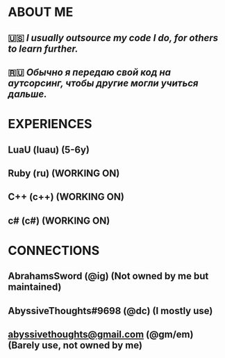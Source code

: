 
# ABOUT ME


🇺🇸 *I usually outsource my code I do, for others to learn further.*
-
🇷🇺 *Обычно я передаю свой код на аутсорсинг, чтобы другие могли учиться дальше.*
-

# EXPERIENCES

LuaU (luau) (5-6y)
-
Ruby (ru) (WORKING ON)
-
C++ (c++) (WORKING ON)
-
c# (c#) (WORKING ON)
-

# CONNECTIONS 

AbrahamsSword (@ig) (Not owned by me but maintained)
-
AbyssiveThoughts#9698 (@dc) (I mostly use)
-
abyssivethoughts@gmail.com (@gm/em) (Barely use, not owned by me)
-
